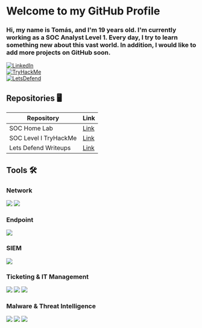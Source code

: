# Welcome to my GitHub Profile
###  Hi, my name is Tomás, and I'm 19 years old. I'm currently working as a SOC Analyst Level 1. Every day, I try to learn something new about this vast world. In addition, I would like to add more projects on GitHub soon.

[![LinkedIn](https://img.shields.io/badge/-LinkedIn-0072b1?style=for-the-badge&logo=LinkedIn&logoColor=white)](https://www.linkedin.com/in/tomas-eduardo-6ba980328/)  
[![TryHackMe](https://img.shields.io/badge/-TryHackMe-2EAD33?style=for-the-badge&logo=TryHackMe&logoColor=white)](https://tryhackme.com/r/p/TomasEduardo)  
[![LetsDefend](https://img.shields.io/badge/-LetsDefend-4A90E2?style=for-the-badge&logo=LetsDefend&logoColor=white)](https://app.letsdefend.io/user/tomas_eduardo)


## Repositories 🖥️

| Repository                | Link                                                                  |    
|---------------------------|-----------------------------------------------------------------------|
| SOC Home Lab              | [Link](https://github.com/edusec9/SOC-Home-Lab-Splunk-ActiveDirectory) |
| SOC Level I TryHackMe     | [Link](https://github.com/edusec9/SOC-Analyst-TryHackMe-Journey)       |
| Lets Defend Writeups      | [Link](https://github.com/edusec9/LetsDefend-Writeups)                 |

## Tools 🛠️

### Network
<div>
    <img src="https://img.shields.io/badge/-Wireshark-1679A7?&style=for-the-badge&logo=Wireshark&logoColor=white" />
    <img src="https://img.shields.io/badge/-Tshark-1679A7?&style=for-the-badge&logo=Wireshark&logoColor=white" />
</div>

### Endpoint
<div>
    <img src="https://img.shields.io/badge/-Vision%20One%20EDR-F5363F?&style=for-the-badge&logo=Trend%20Micro&logoColor=white" />
</div>

### SIEM
<div>
    <img src="https://img.shields.io/badge/-QRadar-2B5C8A?&style=for-the-badge&logo=IBM&logoColor=white" />
</div>

### Ticketing & IT Management
<div>
    <img src="https://img.shields.io/badge/-JIRA-0052CC?&style=for-the-badge&logo=Jira&logoColor=white" />
    <img src="https://img.shields.io/badge/-Altiris-00758F?&style=for-the-badge&logo=Symantec&logoColor=white" />
    <img src="https://img.shields.io/badge/-Active%20Directory-003366?&style=for-the-badge&logo=Windows&logoColor=white" />
</div>

### Malware & Threat Intelligence
<div>
    <img src="https://img.shields.io/badge/-VirusTotal-394EFF?&style=for-the-badge&logo=VirusTotal&logoColor=white" />
    <img src="https://img.shields.io/badge/-AbuseIPDB-CC0000?&style=for-the-badge&logo=Tor&logoColor=white" />
    <img src="https://img.shields.io/badge/-AnyRun-0078D4?&style=for-the-badge&logo=Windows&logoColor=white" />
</div>
